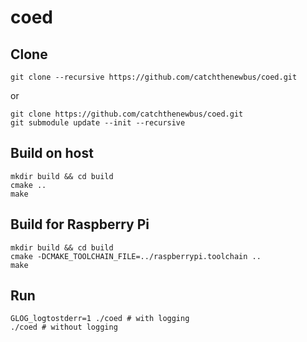 coed
====

## Clone
```
git clone --recursive https://github.com/catchthenewbus/coed.git
```
or
```
git clone https://github.com/catchthenewbus/coed.git
git submodule update --init --recursive
```

## Build on host
```
mkdir build && cd build
cmake ..
make
```

## Build for Raspberry Pi
```
mkdir build && cd build
cmake -DCMAKE_TOOLCHAIN_FILE=../raspberrypi.toolchain ..
make
```

## Run
```
GLOG_logtostderr=1 ./coed # with logging
./coed # without logging
```
